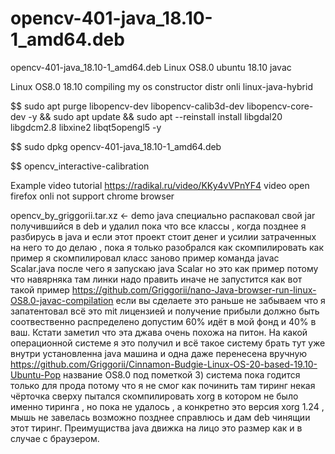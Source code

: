# opencv-401-java_18.10-1_amd64.deb
opencv-401-java_18.10-1_amd64.deb Linux OS8.0 ubuntu 18.10 javac

Linux OS8.0 18.10 compiling my os constructor distr onli linux-java-hybrid

$$ sudo apt purge libopencv-dev libopencv-calib3d-dev libopencv-core-dev -y && sudo apt update && sudo apt --reinstall install libgdal20 libgdcm2.8 libxine2 libqt5opengl5 -y

$$ sudo dpkg opencv-401-java_18.10-1_amd64.deb

$$ opencv_interactive-calibration

Example video tutorial https://radikal.ru/video/KKy4vVPnYF4 video open firefox onli not support chrome browser

opencv_by_griggorii.tar.xz <- demo java специально распаковал свой jar получившийся в deb и удалил пока что все классы , когда 
позднее я разбирусь в java и если этот проект стоит денег и усилии затраченных на него то до делаю , пока я только разобрался как скомпилировать как пример я скомпилировал класс заново пример команда javac Scalar.java после чего я запускаю java Scalar но это как пример потому что навярняка там линки надо править иначе не запустится как вот такой пример https://github.com/Griggorii/nano-Java-browser-run-linux-OS8.0-javac-compilation если вы сделаете это раньше не забываем что я запатентовал всё это mit лицензией и получение прибыли должно быть соотвественно распределено допустим 60% идёт в мой фонд и 40% в ваш. Кстати заметил что эта джава очень похожа на питон. На какой операционной системе я это получил и всё такое систему брать тут уже внутри установленна java машина и одна даже перенесена вручную https://github.com/Griggorii/Cinnamon-Budgie-Linux-OS-20-based-19.10-Ubuntu-Pop название OS8.0 под пометкой 3) система пока годится только для прода потому что я не смог как починить там тиринг некая чёрточка сверху пытался скомпилировать xorg в котором не было именно тиринга , но пока не удалось , а конкретно это версия xorg 1.24 , мышь не завелась возможно позднее справлюсь и дам deb чинящии этот тиринг. Преимущиства java движка на лицо это размер как и в случае с браузером.


